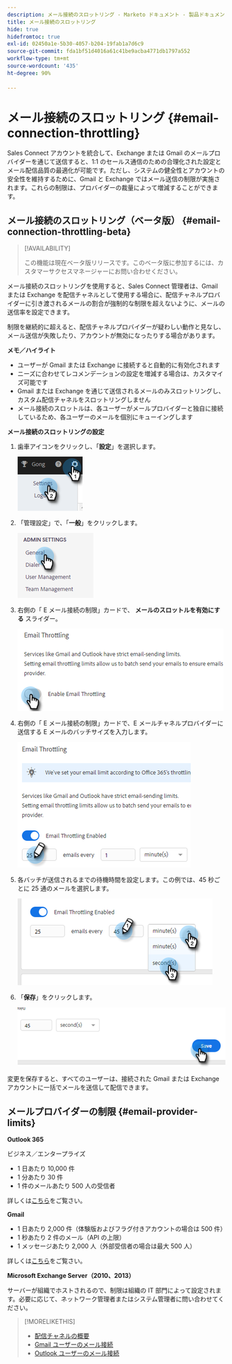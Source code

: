 ```yaml
---
description: メール接続のスロットリング - Marketo ドキュメント - 製品ドキュメント
title: メール接続のスロットリング
hide: true
hidefromtoc: true
exl-id: 02450a1e-5b30-4057-b204-19fab1a7d6c9
source-git-commit: fda1bf51d4016a61c41be9acba4771db1797a552
workflow-type: tm+mt
source-wordcount: '435'
ht-degree: 90%

---
```


# メール接続のスロットリング {#email-connection-throttling}

Sales Connect アカウントを統合して、Exchange または Gmail のメールプロバイダーを通じて送信すると、1:1 のセールス通信のための合理化された設定とメール配信品質の最適化が可能です。ただし、システムの健全性とアカウントの安全性を維持するために、Gmail と Exchange ではメール送信の制限が実施されます。これらの制限は、プロバイダーの裁量によって増減することができます。

## メール接続のスロットリング（ベータ版） {#email-connection-throttling-beta}

>[!AVAILABILITY]
>
>この機能は現在ベータ版リリースです。このベータ版に参加するには、カスタマーサクセスマネージャーにお問い合わせください。

メール接続のスロットリングを使用すると、Sales Connect 管理者は、Gmail または Exchange を配信チャネルとして使用する場合に、配信チャネルプロバイダーに引き渡されるメールの割合が強制的な制限を超えないように、メールの送信率を設定できます。

制限を継続的に超えると、配信チャネルプロバイダーが疑わしい動作と見なし、メール送信が失敗したり、アカウントが無効になったりする場合があります。

**メモ／ハイライト**

* ユーザーが Gmail または Exchange に接続すると自動的に有効化されます
* ニーズに合わせてレコメンデーションの設定を増減する場合は、カスタマイズ可能です
* Gmail または Exchange を通じて送信されるメールのみスロットリングし、カスタム配信チャネルをスロットリングしません
* メール接続のスロットルは、各ユーザーがメールプロバイダーと独自に接続しているため、各ユーザーのメールを個別にキューイングします

**メール接続のスロットリングの設定**

1. 歯車アイコンをクリックし、「**設定**」を選択します。

   ![](assets/email-connection-throttling-1.png)

1. 「管理設定」で、「**一般**」をクリックします。

   ![](assets/email-connection-throttling-2.png)

1. 右側の「 E メール接続の制限」カードで、 **メールのスロットルを有効にする** スライダー。

   ![](assets/email-connection-throttling-3.png)

1. 右側の「 E メール接続の制限」カードで、E メールチャネルプロバイダーに送信する E メールのバッチサイズを入力します。

   ![](assets/email-connection-throttling-4.png)

1. 各バッチが送信されるまでの待機時間を設定します。この例では、45 秒ごとに 25 通のメールを選択します。

   ![](assets/email-connection-throttling-5.png)

1. 「**保存**」をクリックします。

   ![](assets/email-connection-throttling-6.png)

変更を保存すると、すべてのユーザーは、接続された Gmail または Exchange アカウントに一括でメールを送信して配信できます。

## メールプロバイダーの制限 {#email-provider-limits}

**Outlook 365**

ビジネス／エンタープライズ

* 1 日あたり 10,000 件
* 1 分あたり 30 件
* 1 件のメールあたり 500 人の受信者

詳しくは[こちら](https://docs.microsoft.com/ja-jp/office365/servicedescriptions/exchange-online-service-description/exchange-online-limits?redirectedfrom=MSDN#RecipientLimits)をご覧さい。

**Gmail**

* 1 日あたり 2,000 件（体験版およびフラグ付きアカウントの場合は 500 件）
* 1 秒あたり 2 件のメール（API の上限）
* 1 メッセージあたり 2,000 人（外部受信者の場合は最大 500 人）

詳しくは[こちら](https://support.google.com/a/answer/166852?hl=jp)をご覧さい。

**Microsoft Exchange Server（2010、2013）**

サーバーが組織でホストされるので、制限は組織の IT 部門によって設定されます。必要に応じて、ネットワーク管理者またはシステム管理者に問い合わせてください。

>[!MORELIKETHIS]
>
>* [配信チャネルの概要](/help/marketo/product-docs/marketo-sales-connect/email/email-delivery/delivery-channel-overview.md)
>* [Gmail ユーザーのメール接続](/help/marketo/product-docs/marketo-sales-connect/email-plugins/gmail/email-connection-for-gmail-users.md)
>* [Outlook ユーザーのメール接続](/help/marketo/product-docs/marketo-sales-connect/email-plugins/msc-for-outlook/email-connection-for-outlook-users.md)

